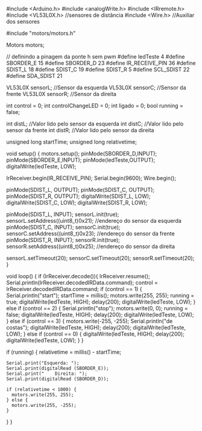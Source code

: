 #include <Arduino.h>
#include <analogWrite.h>
#include <IRremote.h>
#include <VL53L0X.h>    //sensores de distância
#include <Wire.h>       //Auxiliar dos sensores

#include "motors/motors.h"

Motors motors;

// definindo a pinagem da ponte h sem pwm
#define ledTeste 4
#define SBORDER_E 15
#define SBORDER_D 23
#define IR_RECEIVE_PIN 36
#define SDIST_L 18
#define SDIST_C 19
#define SDIST_R 5
#define SCL_SDIST 22
#define SDA_SDIST 21

VL53L0X sensorL;  //Sensor da esquerda
VL53L0X sensorC;  //Sensor da frente
VL53L0X sensorR;  //Sensor da direita

int control = 0;
int controlChangeLED = 0;
int ligado = 0;
bool running = false;

int distL;  //Valor lido pelo sensor da esquerda
int distC;  //Valor lido pelo sensor da frente
int distR;  //Valor lido pelo sensor da direita

unsigned long startTime;
unsigned long relativetime;

void setup() {
  motors.setup();
  pinMode(SBORDER_D,INPUT);
  pinMode(SBORDER_E,INPUT);
  pinMode(ledTeste,OUTPUT);
  digitalWrite(ledTeste, LOW);

  IrReceiver.begin(IR_RECEIVE_PIN);
  Serial.begin(9600);
  Wire.begin();

  pinMode(SDIST_L, OUTPUT);
  pinMode(SDIST_C, OUTPUT);
  pinMode(SDIST_R, OUTPUT);
  digitalWrite(SDIST_L, LOW);
  digitalWrite(SDIST_C, LOW);
  digitalWrite(SDIST_R, LOW);
  
  pinMode(SDIST_L, INPUT);
  sensorL.init(true);
  sensorL.setAddress((uint8_t)0x21); //endereço do sensor da esquerda
  pinMode(SDIST_C, INPUT);
  sensorC.init(true);
  sensorC.setAddress((uint8_t)0x23); //endereço do sensor da frente
  pinMode(SDIST_R, INPUT);
  sensorR.init(true);
  sensorR.setAddress((uint8_t)0x25); //endereço do sensor da direita

  sensorL.setTimeout(20);
  sensorC.setTimeout(20);
  sensorR.setTimeout(20);  
}

void loop() {
  if (IrReceiver.decode()){
    IrReceiver.resume();
    Serial.println(IrReceiver.decodedIRData.command);
    control = IrReceiver.decodedIRData.command;
    if (control == 1) {
      Serial.println("start");
      startTime = millis();
      motors.write(255, 255);
      running = true;
      digitalWrite(ledTeste, HIGH);
      delay(200);
      digitalWrite(ledTeste, LOW);
    } else if (control == 2) {
      Serial.println("stop");
      motors.write(0, 0);
      running = false;
      digitalWrite(ledTeste, HIGH);
      delay(200);
      digitalWrite(ledTeste, LOW);
    } else if (control == 3) {
      motors.write(-255, -255);
      Serial.println("de costas");
      digitalWrite(ledTeste, HIGH);
      delay(200);
      digitalWrite(ledTeste, LOW);
    } else if (control == 0) {
      digitalWrite(ledTeste, HIGH);
      delay(200);
      digitalWrite(ledTeste, LOW);
    }
  }

  if (running) {
    relativetime = millis() - startTime;

    Serial.print("Esquerda: ");
    Serial.print(digitalRead (SBORDER_E));
    Serial.print("    Direita: ");
    Serial.print(digitalRead (SBORDER_D));

    if (relativetime < 1000) {
      motors.write(255, 255);
    } else {
      motors.write(255, -255);
    }

  }
}
